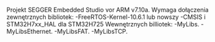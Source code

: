 Projekt SEGGER Embedded Studio vor ARM v7.10a. 
Wymaga dołączenia zewnętrznych bibliotek:
-FreeRTOS-Kernel-10.6.1 lub nowszy
-CMSIS i STM32H7xx_HAL dla STM32H725
Wewnętrznych billiotek:
-MyLibs.
-MyLibsEthernet.
-MyLibsFAT.
-MyLibsTCP.
